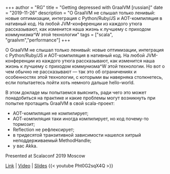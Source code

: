 +++
author = "RG"
title = "Getting depressed with GraalVM [russian]"
date = "2019-11-26"
description = "О GraalVM не слышал только ленивый: новые оптимизации, интеграция с Python/Ruby/JS и AOT-компиляция в нативный код. На любой JVM-конференции из каждого утюга рассказывают, как изменится наша жизнь к лучшему с приходом коммунизма^W этой технологии"
tags = ["scala", "graalvm","performance"]
+++

О GraalVM не слышал только ленивый: новые оптимизации, интеграция с Python/Ruby/JS и AOT-компиляция в нативный код. На любой JVM-конференции из каждого утюга рассказывают, как изменится наша жизнь к лучшему с приходом коммунизма^W этой технологии. Но вот о чем обычно не рассказывают — так это об ограничениях и особенностях этой технологии, с которыми вы наверняка столкнетесь, если попытаетесь пойти хоть немного дальше hello-world.

В этом докладе мы попытаемся выяснить, ради чего это может понадобиться на практике и какие проблемы могут возникнуть при попытке протащить GraalVM в свой scala-проект:
* AOT-компиляция не компилирует;
* АОТ-компиляция таки иногда компилирует, но код почему-то тормозит;
* Reflection не рефлексирует;
* в тридесятой транзитивной зависимости нашелся хитрый неподдерживаемый MethodHandle;
* у вас Akka.

Presented at Scalaconf 2019 Moscow

[Link](http://scalaconf.ru/2019/abstracts/6122) | [Video](https://youtu.be/Pht0G2sqX4Q) | [Slides](/slides/scalaconf19_graalvm)
{{< youtube Pht0G2sqX4Q >}}